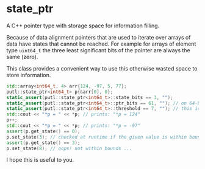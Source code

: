# state_ptr
A C++ pointer type with storage space for information filling.

Because of data alignment pointers that are used to iterate over arrays of data have states that cannot be reached.
For example for arrays of element type `uint64_t` the three least significant bits of the pointer are always the same (zero).

This class provides a convenient way to use this otherwise wasted space to store information.

```c++
std::array<int64_t, 4> arr{124, -97, 5, 77};
putl::state_ptr<int64_t> p{&arr[0], 0};
static_assert(putl::state_ptr<int64_t>::state_bits == 3, "");
static_assert(putl::state_ptr<int64_t>::ptr_bits == 61, ""); // on 64-bit system
static_assert(putl::state_ptr<int64_t>::threshold == 7, ""); // this is the greater number that can be stored in the pointer's state
std::cout << "*p = " << *p; // prints: "*p = 124"
p++;
std::cout << "*p = " << *p; // prints: "*p = -97"
assert(p.get_state() == 0);
p.set_state(3); // checked at runtime if the given value is within bounds
assert(p.get_state() == 3);
p.set_state(8); // oops! not within bounds ...
```

I hope this is useful to you.
